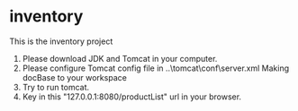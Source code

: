 # inventory

This is the inventory project

1. Please download JDK and Tomcat in your computer.
2. Please configure Tomcat config file in ..\tomcat\conf\server.xml
   <Context path="/" docBase="C:\\tomcat\\webapps\\ROOTB" debug="0" reloadable="false" />  Making docBase to your workspace 
3. Try to run tomcat. 
4. Key in this "127.0.0.1:8080/productList" url in your browser.    
